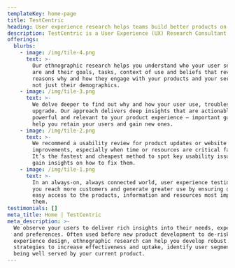 ```yaml
---
templateKey: home-page
title: TestCentric
heading: User experience research helps teams build better products on smaller budgets
description: TestCentric is a User Experience (UX) Research Consultant for Startups
offerings:
  blurbs:
    - image: /img/tile-4.png
      text: >-
        Our ethnographic research helps you understand who your user segments
        are and their goals, tasks, context of use and beliefs that reveal the
        reasons why and how they engage with your products and your services,
        not just their demographics.
    - image: /img/tile-3.png
      text: >-
        We delve deeper to find out why and how your user use, troubleshoot and
        upgrade. Our approach delivers deep insights that are actionable,
        powerful and relevant to your product experience – important guidance to
        help you retain your users and gain new ones.
    - image: /img/tile-2.png
      text: >-
        We recommend a usability review for product updates or website
        improvements, especially when time or resources are critical factors.
        It’s the fastest and cheapest method to spot key usability issues and
        gain insights on how to fix them.
    - image: /img/tile-1.png
      text: >-
        In an always-on, always connected world, user experience testing helps
        you reach more customers and generate greater use by ensuring quick and
        easy access to the products, information and resources most important to
        them.
testimonials: []
meta_title: Home | TestCentric
meta_description: >-
  We observe your users to deliver rich insights into their needs, expectations
  and preferences. Often used before new product development to de-risk the
  experience design, ethnographic research can help you develop robust new
  strategies to increase effectiveness and uptake, identify user segments not
  being well served by your current product.
---
```


